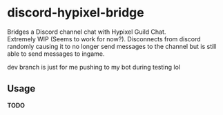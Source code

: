 # discord-hypixel-bridge
Bridges a Discord channel chat with Hypixel Guild Chat.  
Extremely WIP (Seems to work for now?).
Disconnects from discord randomly causing it to no longer send messages to the channel but is still able to send messages to ingame.

dev branch is just for me pushing to my bot during testing lol

## Usage
**TODO**
